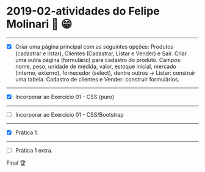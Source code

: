 # 2019-02-atividades do **Felipe Molinari** :metal: :grin:

---

- [x] Criar uma página principal com as seguintes opções: Produtos (cadastrar e listar), Clientes (Cadastrar, Listar e Vender) e Sair. Criar uma outra página (formulário) para cadastro do produto. Campos: nome, peso, unidade de medida, valor, estoque inicial, mercado (interno, externo), fornecedor (select), dentre outros -> Listar: construir uma tabela. Cadastro de clientes e Vender: construir formulários.

---

- [x] Incorporar ao Exercício 01 - CSS (puro)
---

- [ ] Incorporar ao Exercício 01 - CSS/Bootstrap
---

- [x] Prática 1.

---

- [ ] Prática 1 extra. 

Final :trophy:
